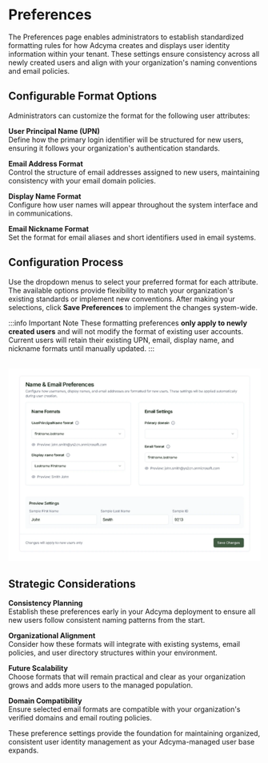 # Preferences

The Preferences page enables administrators to establish standardized formatting rules for how Adcyma creates and displays user identity information within your tenant. These settings ensure consistency across all newly created users and align with your organization's naming conventions and email policies.

## Configurable Format Options

Administrators can customize the format for the following user attributes:

**User Principal Name (UPN)**  
Define how the primary login identifier will be structured for new users, ensuring it follows your organization's authentication standards.

**Email Address Format**  
Control the structure of email addresses assigned to new users, maintaining consistency with your email domain policies.

**Display Name Format**  
Configure how user names will appear throughout the system interface and in communications.

**Email Nickname Format**  
Set the format for email aliases and short identifiers used in email systems.

## Configuration Process

Use the dropdown menus to select your preferred format for each attribute. The available options provide flexibility to match your organization's existing standards or implement new conventions. After making your selections, click **Save Preferences** to implement the changes system-wide.

:::info Important Note
These formatting preferences **only apply to newly created users** and will not modify the format of existing user accounts. Current users will retain their existing UPN, email, display name, and nickname formats until manually updated.
:::

<br/>
<img src="/img/Preferences.webp" style={{ maxWidth: '1400px', height: 'auto', border: '2px solid black', borderRadius: '5px' }} />

## Strategic Considerations

**Consistency Planning**  
Establish these preferences early in your Adcyma deployment to ensure all new users follow consistent naming patterns from the start.

**Organizational Alignment**  
Consider how these formats will integrate with existing systems, email policies, and user directory structures within your environment.

**Future Scalability**  
Choose formats that will remain practical and clear as your organization grows and adds more users to the managed population.

**Domain Compatibility**  
Ensure selected email formats are compatible with your organization's verified domains and email routing policies.

These preference settings provide the foundation for maintaining organized, consistent user identity management as your Adcyma-managed user base expands.